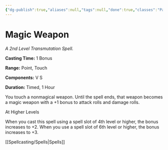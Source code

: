 ```yaml
---
{"dg-publish":true,"aliases":null,"tags":null,"done":true,"classes":"Paladin, Wizard, Artificer, Artificer (Revisited), Artificer,","spellLevel":2,"school":"Transmutation","source":"PHB","permalink":"/spells/magic-weapon/","dgHomeLink":false,"dgPassFrontmatter":true}
---
```


# Magic Weapon
*A 2nd Level Transmutation Spell.*

**Casting Time:** 1 Bonus

**Range:** Point, Touch

**Components:** V S 

**Duration:** Timed, 1 Hour

You touch a nonmagical weapon. Until the spell ends, that weapon becomes a magic weapon with a +1 bonus to attack rolls and damage rolls.

At Higher Levels

When you cast this spell using a spell slot of 4th level or higher, the bonus increases to +2. When you use a spell slot of 6th level or higher, the bonus increases to +3.

[[Spellcasting/Spells|Spells]]